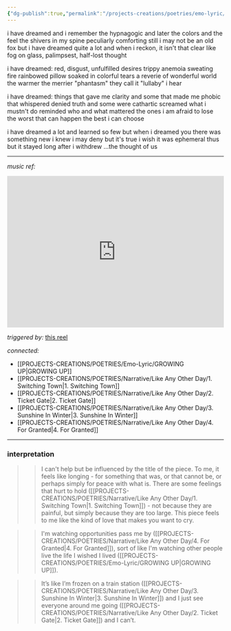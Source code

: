 ```yaml
---
{"dg-publish":true,"permalink":"/projects-creations/poetries/emo-lyric/i-dreamed/","created":"2025-05-31T19:50:02.136+05:30","updated":"2025-05-31T20:28:59.347+05:30"}
---
```


i have dreamed and i remember
the hypnagogic and later
the colors and the feel
the shivers in my spine
peculiarly comforting still
i may not be an old fox
but i have dreamed quite a lot
and when i reckon, it isn't that clear
like fog on glass, palimpsest, half-lost thought

i have dreamed:
red, disgust, unfulfilled desires
trippy anemoia
sweating fire
rainbowed pillow 
soaked in colorful tears
a reverie of wonderful world
the warmer the merrier
"phantasm" they call it
"lullaby" i hear

i have dreamed:
things that gave me clarity
and some that made me phobic
that whispered denied truth
and some were cathartic
screamed what i mustn't do
reminded who and what mattered
the ones i am afraid to lose
the worst that can happen
the best i can choose

i have dreamed a lot
and learned so few
but when i dreamed you
there was something new i knew 
i may deny but it's true
i wish it was ephemeral thus
but it stayed long after i withdrew
...the thought of us


---

*music ref:*
<iframe width="100%" height="352" src="https://www.youtube.com/embed/j-P7YykaZcg" title="The Thought Of Us" frameborder="0" allow="accelerometer; autoplay; clipboard-write; encrypted-media; gyroscope; picture-in-picture; web-share" referrerpolicy="strict-origin-when-cross-origin" allowfullscreen></iframe>

*triggered by:* [this reel](https://www.instagram.com/reel/DKSrRWEsTnw/?utm_source=ig_web_copy_link&igsh=MzRlODBiNWFlZA==)

*connected:* 
- [[PROJECTS-CREATIONS/POETRIES/Emo-Lyric/GROWING UP\|GROWING UP]]
- [[PROJECTS-CREATIONS/POETRIES/Narrative/Like Any Other Day/1. Switching Town\|1. Switching Town]]
- [[PROJECTS-CREATIONS/POETRIES/Narrative/Like Any Other Day/2. Ticket Gate\|2. Ticket Gate]]
- [[PROJECTS-CREATIONS/POETRIES/Narrative/Like Any Other Day/3. Sunshine In Winter\|3. Sunshine In Winter]]
- [[PROJECTS-CREATIONS/POETRIES/Narrative/Like Any Other Day/4. For Granted\|4. For Granted]]

---

### interpretation 

>> I can't help but be influenced by the title of the piece. To me, it feels like longing - for something that was, or that cannot be, or perhaps simply for peace with what is. There are some feelings that hurt to hold ([[PROJECTS-CREATIONS/POETRIES/Narrative/Like Any Other Day/1. Switching Town\|1. Switching Town]]) - not because they are painful, but simply because they are too large. This piece feels to me like the kind of love that makes you want to cry.

>> I'm watching opportunities pass me by ([[PROJECTS-CREATIONS/POETRIES/Narrative/Like Any Other Day/4. For Granted\|4. For Granted]]), sort of like I'm watching other people live the life I wished I lived ([[PROJECTS-CREATIONS/POETRIES/Emo-Lyric/GROWING UP\|GROWING UP]]).

>> It’s like I’m frozen on a train station ([[PROJECTS-CREATIONS/POETRIES/Narrative/Like Any Other Day/3. Sunshine In Winter\|3. Sunshine In Winter]]) and I just see everyone around me going ([[PROJECTS-CREATIONS/POETRIES/Narrative/Like Any Other Day/2. Ticket Gate\|2. Ticket Gate]]) and I can’t.

